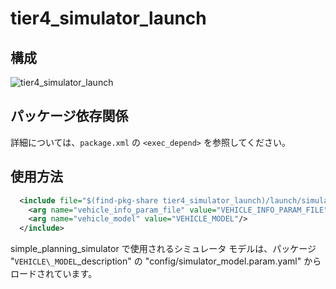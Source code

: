 # tier4_simulator_launch

## 構成

![tier4_simulator_launch](./simulator_launch.drawio.svg)

## パッケージ依存関係

詳細については、`package.xml` の `<exec_depend>` を参照してください。

## 使用方法


```xml
  <include file="$(find-pkg-share tier4_simulator_launch)/launch/simulator.launch.xml">
    <arg name="vehicle_info_param_file" value="VEHICLE_INFO_PARAM_FILE" />
    <arg name="vehicle_model" value="VEHICLE_MODEL"/>
  </include>
```

simple\_planning\_simulator で使用されるシミュレータ モデルは、パッケージ "`VEHICLE\_MODEL`\_description" の "config/simulator\_model.param.yaml" からロードされています。

